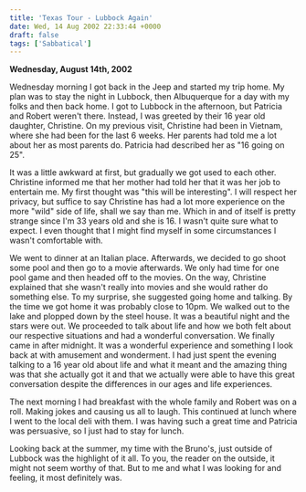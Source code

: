 ```yaml
---
title: 'Texas Tour - Lubbock Again'
date: Wed, 14 Aug 2002 22:33:44 +0000
draft: false
tags: ['Sabbatical']
---
```


**Wednesday, August 14th, 2002** 

Wednesday morning I got back in the Jeep and started my trip home. My plan was to stay the night in Lubbock, then Albuquerque for a day with my folks and then back home. I got to Lubbock in the afternoon, but Patricia and Robert weren't there. Instead, I was greeted by their 16 year old daughter, Christine. On my previous visit, Christine had been in Vietnam, where she had been for the last 6 weeks. Her parents had told me a lot about her as most parents do. Patricia had described her as "16 going on 25". 

It was a little awkward at first, but gradually we got used to each other. Christine informed me that her mother had told her that it was her job to entertain me. My first thought was "this will be interesting". I will respect her privacy, but suffice to say Christine has had a lot more experience on the more "wild" side of life, shall we say than me. Which in and of itself is pretty strange since I'm 33 years old and she is 16. I wasn't quite sure what to expect. I even thought that I might find myself in some circumstances I wasn't comfortable with. 

We went to dinner at an Italian place. Afterwards, we decided to go shoot some pool and then go to a movie afterwards. We only had time for one pool game and then headed off to the movies. On the way, Christine explained that she wasn't really into movies and she would rather do something else. To my surprise, she suggested going home and talking. By the time we got home it was probably close to 10pm. We walked out to the lake and plopped down by the steel house. It was a beautiful night and the stars were out. We proceeded to talk about life and how we both felt about our respective situations and had a wonderful conversation. We finally came in after midnight. It was a wonderful experience and something I look back at with amusement and wonderment. I had just spent the evening talking to a 16 year old about life and what it meant and the amazing thing was that she actually got it and that we actually were able to have this great conversation despite the differences in our ages and life experiences. 

The next morning I had breakfast with the whole family and Robert was on a roll. Making jokes and causing us all to laugh. This continued at lunch where I went to the local deli with them. I was having such a great time and Patricia was persuasive, so I just had to stay for lunch. 

Looking back at the summer, my time with the Bruno's, just outside of Lubbock was the highlight of it all. To you, the reader on the outside, it might not seem worthy of that. But to me and what I was looking for and feeling, it most definitely was.
